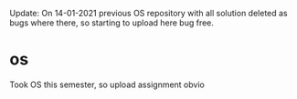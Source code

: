 Update: On 14-01-2021 previous OS repository with all solution deleted as bugs where there, so starting to upload here bug free.

# os
Took OS this semester, so upload assignment obvio
